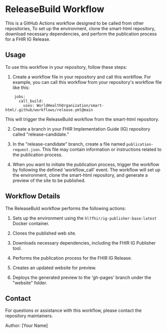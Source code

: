 # ReleaseBuild Workflow

This is a GitHub Actions workflow designed to be called from other repositories, To set up the environment, clone the smart-html repository, download necessary dependencies, and perform the publication process for a FHIR IG Release.

## Usage

To use this workflow in your repository, follow these steps:

1. Create a workflow file in your repository and call this workflow. For example, you can call this workflow from your repository's workflow file like this:

```
    jobs:
      call_build: 
        uses: WorldHealthOrganization/smart-html/.github/workflows/release.yml@main
```

   This will trigger the ReleaseBuild workflow from the smart-html repository.

2. Create a branch in your FHIR Implementation Guide (IG) repository called "release-candidate."

3. In the "release-candidate" branch, create a file named `publication-request.json`. This file may contain information or instructions related to the publication process.

4. When you want to initiate the publication process, trigger the workflow by following the defined 'workflow_call' event. The workflow will set up the environment, clone the smart-html repository, and generate a preview of the site to be published.

## Workflow Details

The ReleaseBuld workflow performs the following actions:

1. Sets up the environment using the `hl7fhir/ig-publisher-base:latest` Docker container.

2. Clones the published web site.

3. Downloads necessary dependencies, including the FHIR IG Publisher tool.

4. Performs the publication process for the FHIR IG Release.

5. Creates an updated website for preview.

6. Deploys the generated preview to the 'gh-pages' branch under the "website" folder.

## Contact

For questions or assistance with this workflow, please contact the repository maintainers.

Author: \[Your Name\]